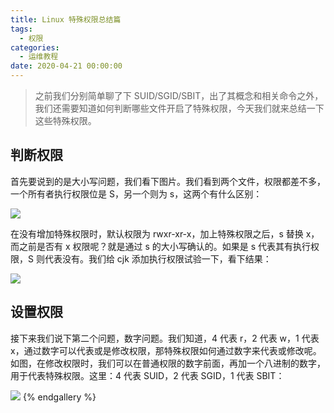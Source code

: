 ```yaml
---
title: Linux 特殊权限总结篇
tags:
  - 权限
categories:
  - 运维教程
date: 2020-04-21 00:00:00
---
```


> 之前我们分别简单聊了下 SUID/SGID/SBIT，出了其概念和相关命令之外，我们还需要知道如何判断哪些文件开启了特殊权限，今天我们就来总结一下这些特殊权限。

<!-- more -->

## 判断权限

首先要说到的是大小写问题，我们看下图片。我们看到两个文件，权限都差不多，一个所有者执行权限位是 S，另一个则为 s，这两个有什么区别：

![](https://cdn.dusays.com/2020/04/213-1.jpg)

在没有增加特殊权限时，默认权限为 rwxr-xr-x，加上特殊权限之后，s 替换 x，而之前是否有 x 权限呢？就是通过 s 的大小写确认的。如果是 s 代表其有执行权限，S 则代表没有。我们给 cjk 添加执行权限试验一下，看下结果：

![](https://cdn.dusays.com/2020/04/213-2.jpg)

## 设置权限

接下来我们说下第二个问题，数字问题。我们知道，4 代表 r，2 代表 w，1 代表 x，通过数字可以代表或是修改权限，那特殊权限如何通过数字来代表或修改呢。如图，在修改权限时，我们可以在普通权限的数字前面，再加一个八进制的数字，用于代表特殊权限。这里：4 代表 SUID，2 代表 SGID，1 代表 SBIT：

![](https://cdn.dusays.com/2020/04/213-3.jpg)
{% endgallery %}